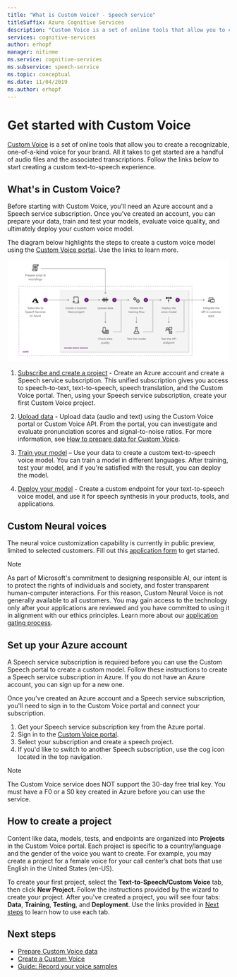 ```yaml
---
title: "What is Custom Voice? - Speech service"
titleSuffix: Azure Cognitive Services
description: "Custom Voice is a set of online tools that allow you to create a recognizable, one-of-a-kind voice for your brand. All it takes to get started are a handful of audio files and the associated transcriptions. Follow the links below to start creating a custom speech-to-text experience."
services: cognitive-services
author: erhopf
manager: nitinme
ms.service: cognitive-services
ms.subservice: speech-service
ms.topic: conceptual
ms.date: 11/04/2019
ms.author: erhopf
---
```



# Get started with Custom Voice

[Custom Voice](https://aka.ms/customvoice) is a set of online tools that allow you to create a recognizable, one-of-a-kind voice for your brand. All it takes to get started are a handful of audio files and the associated transcriptions. Follow the links below to start creating a custom text-to-speech experience.

## What's in Custom Voice?

Before starting with Custom Voice, you'll need an Azure account and a Speech service subscription. Once you've created an account, you can prepare your data, train and test your models, evaluate voice quality, and ultimately deploy your custom voice model.

The diagram below highlights the steps to create a custom voice model using the [Custom Voice portal](https://aka.ms/customvoice). Use the links to learn more.

![Custom Voice architecture diagram](media/custom-voice/custom-voice-diagram.png)

1.	[Subscribe and create a project](#set-up-your-azure-account) - Create an Azure account and create a Speech service subscription. This unified subscription gives you access to speech-to-text, text-to-speech, speech translation, and the Custom Voice portal. Then, using your Speech service subscription, create your first Custom Voice project.

2.	[Upload data](how-to-custom-voice-create-voice.md#upload-your-datasets) - Upload data (audio and text) using the Custom Voice portal or Custom Voice API. From the portal, you can investigate and evaluate pronunciation scores and signal-to-noise ratios. For more information, see [How to prepare data for Custom Voice](how-to-custom-voice-prepare-data.md).

3.	[Train your model](how-to-custom-voice-create-voice.md#build-your-custom-voice-model) – Use your data to create a custom text-to-speech voice model. You can train a model in different languages. After training, test your model, and if you're satisfied with the result, you can deploy the model.

4.	[Deploy your model](how-to-custom-voice-create-voice.md#create-and-use-a-custom-voice-endpoint) - Create a custom endpoint for your text-to-speech voice model, and use it for speech synthesis in your products, tools, and applications.

## Custom Neural voices

The neural voice customization capability is currently in public preview, limited to selected customers. Fill out this [application form](https://go.microsoft.com/fwlink/?linkid=2108737) to get started.

> [!NOTE]
> As part of Microsoft's commitment to designing responsible AI, our intent is to protect the rights of individuals and society, and foster transparent human-computer interactions. For this reason, Custom Neural Voice is not generally available to all customers. You may gain access to the technology only after your applications are reviewed and you have committed to using it in alignment with our ethics principles. Learn more about our [application gating process](https://aka.ms/custom-neural-gating-overview).

## Set up your Azure account

A Speech service subscription is required before you can use the Custom Speech portal to create a custom model. Follow these instructions to create a Speech service subscription in Azure. If you do not have an Azure account, you can sign up for a new one.  

Once you've created an Azure account and a Speech service subscription, you'll need to sign in to the Custom Voice portal and connect your subscription.

1. Get your Speech service subscription key from the Azure portal.
2. Sign in to the [Custom Voice portal](https://aka.ms/custom-voice).
3. Select your subscription and create a speech project.
4. If you'd like to switch to another Speech subscription, use the cog icon located in the top navigation.

> [!NOTE]
> The Custom Voice service does NOT support the 30-day free trial key. You must have a F0 or a S0 key created in Azure before you can use the service.

## How to create a project

Content like data, models, tests, and endpoints are organized into **Projects** in the Custom Voice portal. Each project is specific to a country/language and the gender of the voice you want to create. For example, you may create a project for a female voice for your call center’s chat bots that use English in the United States (en-US).

To create your first project, select the **Text-to-Speech/Custom Voice** tab, then click **New Project**. Follow the instructions provided by the wizard to create your project. After you've created a project, you will see four tabs: **Data**, **Training**, **Testing**, and **Deployment**. Use the links provided in [Next steps](#next-steps) to learn how to use each tab.

## Next steps

- [Prepare Custom Voice data](how-to-custom-voice-prepare-data.md)
- [Create a Custom Voice](how-to-custom-voice-create-voice.md)
- [Guide: Record your voice samples](record-custom-voice-samples.md)
